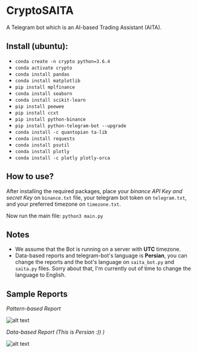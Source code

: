 # CryptoSAITA

A Telegram bot which is an AI-based Trading Assistant (AITA).

## Install (ubuntu):
- `conda create -n crypto python=3.6.4`
- `conda activate crypto`
- `conda install pandas`
- `conda install matplotlib`
- `pip install mplfinance`
- `conda install seaborn`
- `conda install scikit-learn`
- `pip install peewee`
- `pip install ccxt`
- `pip install python-binance`
- `pip install python-telegram-bot --upgrade`
- `conda install -c quantopian ta-lib`
- `conda install requests`
- `conda install psutil`
- `conda install plotly`
- `conda install -c plotly plotly-orca`


## How to use?
After installing the required packages, place your *binance API Key and secret Key* on `binance.txt` file, your telegram bot token on `telegram.txt`, and your preferred timezone on `timezone.txt`. 

Now run the main file:
`python3 main.py`

## Notes

- We assume that the Bot is running on a server with **UTC** timezone.
- Data-based reports and telegram-bot's language is **Persian**, you can change the reports and the bot's language on `saita_bot.py` and `saita.py` files. Sorry about that, I'm currently out of time to change the language to English.

## Sample Reports
*Pattern-based Report*


![alt text](patterns.jpeg "Patterns")


*Data-based Report (This is *Persian* :)) )*


![alt text](data_based.jpeg "Data-Based")
